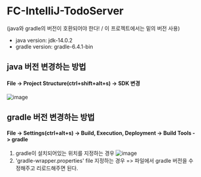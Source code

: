 # FC-IntelliJ-TodoServer
(java와 gradle의 버전이 호환되어야 한다! / 이 프로젝트에서는 밑의 버전 사용)
- java version: jdk-14.0.2
- gradle version: gradle-6.4.1-bin

## java 버전 변경하는 방법
#### File -> Project Structure(ctrl+shift+alt+s) -> SDK 변경
![image](https://user-images.githubusercontent.com/78733700/175238650-41f0a983-8533-418b-88b1-a2d263f1be25.png)

## gradle 버전 변경하는 방법
#### File -> Settings(ctrl+alt+s) -> Build, Execution, Deployment -> Build Tools -> gradle 
1. gradle이 설치되어있는 위치를 지정하는 경우 
![image](https://user-images.githubusercontent.com/78733700/175237259-98966c46-90a3-4661-82f8-bedc434a0d61.png)
2. 'gradle-wrapper.properties' file 지정하는 경우 => 파일에서 gradle 버전을 수정해주고 리로드해주면 된다.





